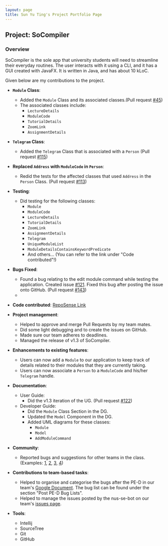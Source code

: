 ```yaml
---
layout: page
title: Sun Yu Ting's Project Portfolio Page
---
```


## Project: SoCompiler

### Overview

SoCompiler is the sole app that university students will need to streamline their everyday routines.
The user interacts with it using a CLI, and it has a GUI created with JavaFX.
It is written in Java, and has about 10 kLoC.

Given below are my contributions to the project.

* **`Module` Class**:
  * Added the `Module` Class and its associated classes.(Pull request [#45](https://github.com/AY2223S1-CS2103T-W12-1/tp/pull/45))
  * The associated classes include:
    * `LectureDetails`
    * `ModuleCode`
    * `TutorialDetails`
    * `ZoomLink`
    * `AssignmentDetails`

* **`Telegram` Class**:
  * Added the `Telegram` Class that is associated with a `Person` (Pull request [#115](https://github.com/AY2223S1-CS2103T-W12-1/tp/pull/115))

* **Replaced `Address` with `ModuleCode` in `Person`**:
  * Redid the tests for the affected classes that used `Address` in the `Person` Class. (Pull request [#113](https://github.com/AY2223S1-CS2103T-W12-1/tp/pull/113))

* **Testing**:
  * Did testing for the following classes:
    * `Module`
    * `ModuleCode`
    * `LectureDetails`
    * `TutorialDetails`
    * `ZoomLink`
    * `AssignmentDetails`
    * `Telegram`
    * `UniqueModuleList`
    * `ModuleDetailsContainsKeywordPredicate`
    * And others... (You can refer to the link under "Code contributed"!)

* **Bugs Fixed**:
  * Found a bug relating to the edit module command while testing the application. Created issue [#121](https://github.com/AY2223S1-CS2103T-W12-1/tp/issues/121).
  Fixed this bug after posting the issue onto GitHub. (Pull request [#143](https://github.com/AY2223S1-CS2103T-W12-1/tp/pull/143))
  * 

* **Code contributed**:
  [RepoSense Link](https://nus-cs2103-ay2223s1.github.io/tp-dashboard/?search=effixion&breakdown=true)

* **Project management**:
  * Helped to approve and merge Pull Requests by my team mates.
  * Did some light debugging and to create the issues on GitHub.
  * Made sure our team adheres to deadlines.
  * Managed the release of v1.3 of SoCompiler.

* **Enhancements to existing features**:
  * Users can now add a `Module` to our application to keep track of details related to their modules that they are currently taking.
  * Users can now associate a `Person` to a `ModuleCode` and his/her `Telegram` handle.

* **Documentation**:
    * User Guide:
      * Did the v1.3 iteration of the UG. (Pull request [#122](https://github.com/AY2223S1-CS2103T-W12-1/tp/pull/122))
    * Developer Guide:
        * Did the `Module` Class Section in the DG.
        * Updated the `Model` Component in the DG.
        * Added UML diagrams for these classes:
          * `Module`
          * `Model`
          * `AddModuleCommand`

* **Community**:
  * Reported bugs and suggestions for other teams in the class. (Examples: [1](https://github.com/AY2223S1-CS2103T-T10-1/tp/issues/147), 
  [2](https://github.com/AY2223S1-CS2103T-T10-1/tp/issues/144), [3](https://github.com/AY2223S1-CS2103T-T10-1/tp/issues/130),
  [4](https://github.com/AY2223S1-CS2103T-T10-1/tp/issues/134))

* **Contributions to team-based tasks**:
  * Helped to organise and categorise the bugs after the PE-D in our team's [Google Document](https://docs.google.com/document/d/1OFhvvTXxh97xsj_ng3f3Gmx66HFJV9Pazy5_gCdhT4o/edit?usp=sharing).
  The bug list can be found under the section "Post PE-D Bug Lists".
  * Helped to manage the issues posted by the nus-se-bot on our team's [issues page](https://github.com/AY2223S1-CS2103T-W12-1/tp/issues).

* **Tools**:
  * Intellij
  * SourceTree
  * Git
  * GitHub

